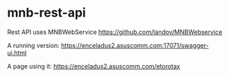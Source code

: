 # mnb-rest-api

Rest API uses MNBWebService https://github.com/landov/MNBWebservice

A running version: https://enceladus2.asuscomm.com:17071/swagger-ui.html

A page using it: https://enceladus2.asuscomm.com/etorotax

